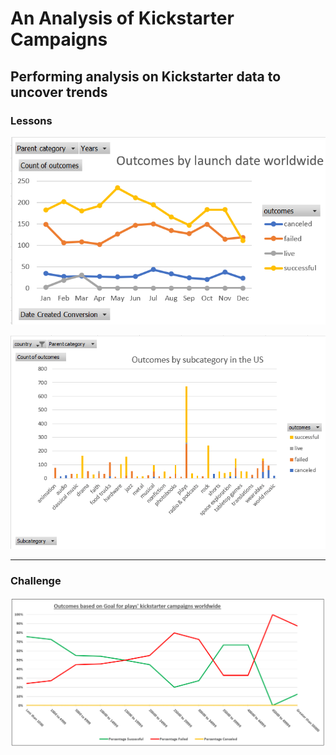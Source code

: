 # An Analysis of Kickstarter Campaigns
## Performing analysis on Kickstarter data to uncover trends
### Lessons

![Outcomes by launch date worldwide](Images/Outcomes%20by%20launch%20date%20worldwide.png)

![Outcomes by subcategory in the US](Images/Outcomes%20by%20subcategory%20in%20the%20US.png)

---
### Challenge

![Outcomes based on Goal for plays' kickstarter campaigns worldwide.png](Images/Outcomes%20based%20on%20Goal%20for%20plays'%20kickstarter%20campaigns%20worldwide.png)


